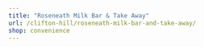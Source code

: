 ```yaml
---
title: "Roseneath Milk Bar & Take Away"
url: /clifton-hill/roseneath-milk-bar-and-take-away/
shop: convenience
---
```

